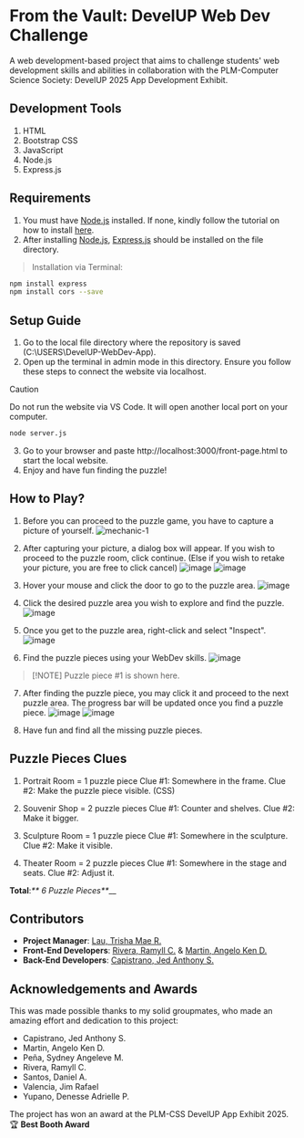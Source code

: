 # From the Vault: DevelUP Web Dev Challenge
A web development-based project that aims to challenge students' web development skills and abilities in collaboration with the PLM-Computer Science Society: DevelUP 2025 App Development Exhibit. 

## Development Tools
1. HTML
2. Bootstrap CSS
3. JavaScript
4. Node.js
5. Express.js

## Requirements
1. You must have [Node.js](https://nodejs.org/en) installed. If none, kindly follow the tutorial on how to install [here](https://www.youtube.com/watch?v=kC56yUZCKu4).
2. After installing [Node.js](https://nodejs.org/en), [Express.js](https://expressjs.com/) should be installed on the file directory. 

>Installation via Terminal:
```bash
npm install express
npm install cors --save
```

## Setup Guide
1. Go to the local file directory where the repository is saved (C:\USERS\DevelUP-WebDev-App).
2. Open up the terminal in admin mode in this directory. Ensure you follow these steps to connect the website via localhost. 

> [!CAUTION]
> Do not run the website via VS Code. It will open another local port on your computer.

```bash
node server.js
```

3. Go to your browser and paste http://localhost:3000/front-page.html to start the local website.
4. Enjoy and have fun finding the puzzle!

## How to Play?
1. Before you can proceed to the puzzle game, you have to capture a picture of yourself. 
![mechanic-1](https://github.com/user-attachments/assets/aaeeff8f-4cca-4f78-b154-653dd433138f.png)

2. After capturing your picture, a dialog box will appear. If you wish to proceed to the puzzle room, click continue.
   (Else if you wish to retake your picture, you are free to click cancel)
![image](https://github.com/user-attachments/assets/79091232-3626-45f0-b481-3978e8af0a0b)
![image](https://github.com/user-attachments/assets/6231c303-116c-4a86-9b2e-459d1dc10aff)

3. Hover your mouse and click the door to go to the puzzle area.
   ![image](https://github.com/user-attachments/assets/25f06bf0-c7b9-4bd0-a22b-1897a2c2ef6a)

4. Click the desired puzzle area you wish to explore and find the puzzle.
   ![image](https://github.com/user-attachments/assets/844c3673-53c1-4d04-9ea0-4cea172be163)

5. Once you get to the puzzle area, right-click and select "Inspect".
   ![image](https://github.com/user-attachments/assets/54975e7b-e4b4-437f-bd8f-065120d9c5ba)

6. Find the puzzle pieces using your WebDev skills.
   ![image](https://github.com/user-attachments/assets/a775f7b6-7e91-4d93-90bf-b430ed654cd1)
> [!NOTE] Puzzle piece #1 is shown here.

7. After finding the puzzle piece, you may click it and proceed to the next puzzle area.
   The progress bar will be updated once you find a puzzle piece.
   ![image](https://github.com/user-attachments/assets/ab10f874-9a33-48b6-9f23-ca43555fb9a1)
   ![image](https://github.com/user-attachments/assets/84902e4c-e09b-4cbc-b7ae-ff7dab249faa)

8. Have fun and find all the missing puzzle pieces.

## Puzzle Pieces Clues
1. Portrait Room = 1 puzzle piece
   Clue #1: Somewhere in the frame.
   Clue #2: Make the puzzle piece visible. (CSS)
   
2. Souvenir Shop = 2 puzzle pieces
   Clue #1: Counter and shelves.
   Clue #2: Make it bigger.
   
3. Sculpture Room = 1 puzzle piece
   Clue #1: Somewhere in the sculpture.
   Clue #2: Make it visible.
  
4. Theater Room = 2 puzzle pieces
   Clue #1: Somewhere in the stage and seats.
   Clue #2: Adjust it.

**Total**:_** 6 Puzzle Pieces**___

## Contributors
* **Project Manager**: [Lau, Trisha Mae R.](https://github.com/Trish527)
* **Front-End Developers**: [Rivera, Ramyll C.](https://github.com/LlyXX6104) & [Martin, Angelo Ken D.](https://github.com/SachiAi)
* **Back-End Developers**: [Capistrano, Jed Anthony S.](https://github.com/EdieBle)


## Acknowledgements and Awards
This was made possible thanks to my solid groupmates, who made an amazing effort and dedication to this project:

* Capistrano, Jed Anthony S.
* Martin, Angelo Ken D.
* Peña, Sydney Angeleve M.
* Rivera, Ramyll C.
* Santos, Daniel A.
* Valencia, Jim Rafael
* Yupano, Denesse Adrielle P.

The project has won an award at the PLM-CSS DevelUP App Exhibit 2025.
<br> 🏆 **Best Booth Award**
